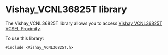 # Vishay_VCNL36825T library

The Vishay_VCNL36825T library allows you to access [Vishay VCNL36825T VCSEL Proximity](https://www.vishay.com/optical-sensors/list/product-80235/).

To use this library:

```
#include <Vishay_VCNL36825T.h>
```
